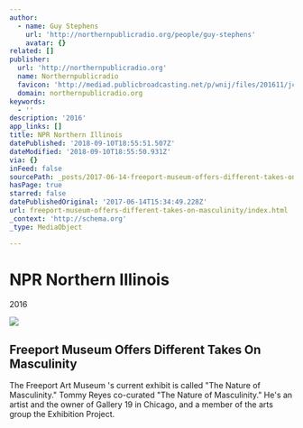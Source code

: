 ```yaml
---
author:
  - name: Guy Stephens
    url: 'http://northernpublicradio.org/people/guy-stephens'
    avatar: {}
related: []
publisher:
  url: 'http://northernpublicradio.org'
  name: Northernpublicradio
  favicon: 'http://mediad.publicbroadcasting.net/p/wnij/files/201611/jcon.ico'
  domain: northernpublicradio.org
keywords:
  - ''
description: '2016'
app_links: []
title: NPR Northern Illinois
datePublished: '2018-09-10T18:55:51.507Z'
dateModified: '2018-09-10T18:55:50.931Z'
via: {}
inFeed: false
sourcePath: _posts/2017-06-14-freeport-museum-offers-different-takes-on-masculinity.md
hasPage: true
starred: false
datePublishedOriginal: '2017-06-14T15:34:49.228Z'
url: freeport-museum-offers-different-takes-on-masculinity/index.html
_context: 'http://schema.org'
_type: MediaObject

---
```

# NPR Northern Illinois

2016

<article style=""><img src="https://s3-us-west-2.amazonaws.com/the-grid-img/p/c4d91b920553b0d6968be82fae76c8cf8a552d65.jpg" /><h1>Freeport Museum Offers Different Takes On Masculinity</h1><p>The Freeport Art Museum 's current exhibit is called "The Nature of Masculinity." Tommy Reyes co-curated "The Nature of Masculinity." He's an artist and the owner of Gallery 19 in Chicago, and a member of the arts group the Exhibition Project.</p></article>